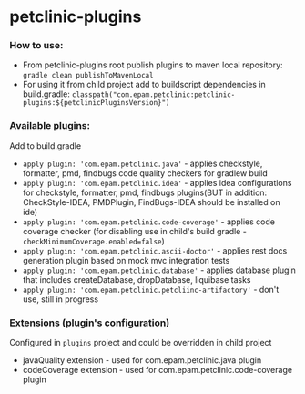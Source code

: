 # petclinic-plugins

### How to use:
* From petclinic-plugins root publish plugins to maven local repository: `gradle clean publishToMavenLocal`
* For using it from child project add to buildscript dependencies in build.gradle:
    `classpath("com.epam.petclinic:petclinic-plugins:${petclinicPluginsVersion}")`

### Available plugins:
Add to build.gradle
* `apply plugin: 'com.epam.petclinic.java'` - applies checkstyle, formatter, pmd, findbugs code quality checkers for gradlew build
* `apply plugin: 'com.epam.petclinic.idea'` - applies idea configurations for checkstyle, formatter, pmd, findbugs plugins(BUT in addition: CheckStyle-IDEA, PMDPlugin, FindBugs-IDEA should be installed on ide)
* `apply plugin: 'com.epam.petclinic.code-coverage'` - applies code coverage checker (for disabling use in child's build gradle - `checkMinimumCoverage.enabled=false`)
* `apply plugin: 'com.epam.petclinic.ascii-doctor'` - applies rest docs generation plugin based on mock mvc integration tests
* `apply plugin: 'com.epam.petclinic.database'` - applies database plugin that includes createDatabase, dropDatabase, liquibase tasks
* `apply plugin: 'com.epam.petclinic.petcliinc-artifactory'` - don't use, still in progress

### Extensions (plugin's configuration)
Configured in `plugins` project and could be overridden in child project
* javaQuality extension - used for com.epam.petclinic.java plugin
* codeCoverage extension - used for com.epam.petclinic.code-coverage plugin
